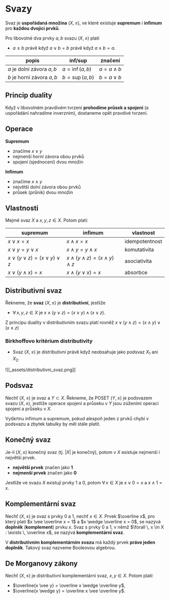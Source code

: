 # Svazy

Svaz je **uspořádaná množina** $(X, \leq)$, ve které existuje **supremum** i **infimum** pro **každou dvojici prvků**.

Pro libovolné dva prvky $a, b$ svazu $(X, \leq)$ platí
- $a \leq b$ právě když $a \vee b = b$ právě když $a \wedge b = a$.

| popis                      | inf/sup          | značení          |
| -------------------------- | ---------------- | ---------------- |
| $a$ je dolní závora $a, b$ | $a = \inf(a, b)$ | $a = a \wedge b$ |
| $b$ je horní závora $a, b$ | $b = \sup(a, b)$ | $b = a \vee b$   |

## Princip duality

Když v libovolném pravdivém tvrzení **prohodíme průsek a spojení** (a uspořádání nahradíme inverzním), dostaneme opět pravdivé tvrzení.

## Operace

**Supremum**
- značíme $x \vee y$
- nejmenší horní závora obou prvků
- spojení (sjednocení) dvou množin

**Infimum**
- značíme $x \wedge y$
- největší dolní závora obou prvků
- průsek (průnik) dvou množin

## Vlastnosti

Mejmě svaz $X$ a $x, y, z \in X$. Potom platí:

| supremum                                | infimum                                         | vlastnost      |
| --------------------------------------- | ----------------------------------------------- | -------------- |
| $x \vee x = x$                          | $x \wedge x = x$                                | idempotentnost |
| $x \vee y = y \vee x$                   | $x \wedge y = y \wedge x$                       | komutativita   |
| $x \vee (y \vee z) = (x \vee y) \vee z$ | $x \wedge (y \wedge z) = (x \wedge y) \wedge z$ | asociativita   |
| $x \vee (y \wedge x) = x$               | $x \wedge (y \vee x) = x$                       | absorbce       | 

## Distributivní svaz

Řekneme, že **svaz** $(X, \leq)$ je **distributivní**, jestliže
- $\forall \, x, y, z \in X$ je $x \wedge (y \vee z) = (x \vee y) \wedge (x \vee z)$.

Z principu duality v distributivním svazu platí rovněž $x \vee (y \wedge z) = (x \wedge y) \vee (x \wedge z)$

### Birkhoffovo kritérium distributivity

- Svaz $(X, \leq)$ je distributivní právě když neobsahuje jako podsvaz $X_{1}$ ani $X_{2}$.

![[_assets/distributivni_svaz.png]]

## Podsvaz

Nechť $(X, \leq)$ je svaz a $Y \subset X$. Řekneme, že POSET $(Y, \leq)$ je podsvazem svazu $(X, \leq)$, jestliže operace spojení a průseku v $Y$ jsou zúženími operací spojení a průseku v $X$.

Vyškrtnu infimum a supremum, pokud alespoň jeden z prvků chybí v podsvazu a zbytek tabulky by měl stále platit.

## Konečný svaz

Je-li $(X, \leq)$ konečný svaz (tj. $|X|$ je konečný), potom v $X$ existuje nejmenší i největší prvek.
- **největší prvek** značen jako **1**
- **nejmenší prvek** značen jako **0**

Jestliže ve svazu $X$ existují prvky 1 a 0, potom $\forall \, x \in X$ je $x \vee 0 = x$ a $x \wedge 1 = x$.

## Komplementární svaz

Nechť $(X, \leq)$ je svaz s prvky 0 a 1, nechť $x \in X$. Prvek $\overline x$, pro který platí $x \vee \overline x = 1$ a $x \wedge \overline x = 0$, se nazývá **doplněk** (**komplement**) prvku $x$. Svaz s prvky 0 a 1, v němž $\forall \, x \in X : \exists \, \overline x$, se nazývá **komplementární svaz**.

V **distributivním komplementárním svazu** má každý prvek **práve jeden doplněk**. Takový svaz nazveme Booleovou algebrou.

## De Morganovy zákony

Nechť $(X, \leq)$ je distributivní komplementární svaz, $x, y \in X$. Potom platí:
- $\overline{x \vee y} = \overline x \wedge \overline y$,
- $\overline{x \wedge y} = \overline x \vee \overline y$.
